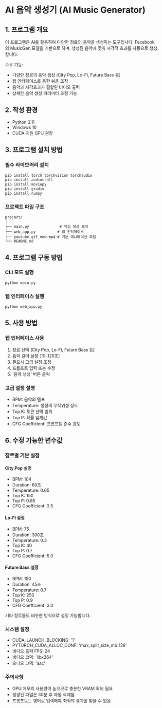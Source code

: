 # AI 음악 생성기 (AI Music Generator)

## 1. 프로그램 개요
이 프로그램은 AI를 활용하여 다양한 장르의 음악을 생성하는 도구입니다. Facebook의 MusicGen 모델을 기반으로 하며, 생성된 음악에 맞춰 시각적 효과를 자동으로 생성합니다.

주요 기능:
- 다양한 장르의 음악 생성 (City Pop, Lo-Fi, Future Bass 등)
- 웹 인터페이스를 통한 쉬운 조작
- 음악과 시각효과가 결합된 비디오 출력
- 상세한 음악 생성 파라미터 조정 가능

## 2. 작성 환경
- Python 3.11
- Windows 10
- CUDA 지원 GPU 권장

## 3. 프로그램 설치 방법

### 필수 라이브러리 설치
```bash
pip install torch torchvision torchaudio
pip install audiocraft
pip install moviepy
pip install gradio
pip install numpy
```

### 프로젝트 파일 구조
```
project/
│
├── main.py              # 핵심 생성 로직
├── web_app.py          # 웹 인터페이스
├── youtube_gif_new.mp4 # 기본 애니메이션 파일
└── README.md
```

## 4. 프로그램 구동 방법

### CLI 모드 실행
```bash
python main.py
```

### 웹 인터페이스 실행
```bash
python web_app.py
```

## 5. 사용 방법

### 웹 인터페이스 사용
1. 장르 선택 (City Pop, Lo-Fi, Future Bass 등)
2. 음악 길이 설정 (10-120초)
3. 필요시 고급 설정 조정
4. 프롬프트 입력 또는 수정
5. '음악 생성' 버튼 클릭

### 고급 설정 설명
- BPM: 음악의 템포
- Temperature: 생성의 무작위성 정도
- Top K: 토큰 선택 범위
- Top P: 확률 임계값
- CFG Coefficient: 프롬프트 준수 강도

## 6. 수정 가능한 변수값

### 장르별 기본 설정

#### City Pop 설정
- BPM: 104
- Duration: 60초
- Temperature: 0.65
- Top K: 150
- Top P: 0.85
- CFG Coefficient: 3.5

#### Lo-Fi 설정
- BPM: 75
- Duration: 300초
- Temperature: 0.3
- Top K: 40
- Top P: 0.7
- CFG Coefficient: 5.0

#### Future Bass 설정
- BPM: 150
- Duration: 45초
- Temperature: 0.7
- Top K: 250
- Top P: 0.9
- CFG Coefficient: 3.0

기타 장르들도 비슷한 방식으로 설정 가능합니다.

### 시스템 설정
- CUDA_LAUNCH_BLOCKING: '1'
- PYTORCH_CUDA_ALLOC_CONF: 'max_split_size_mb:128'
- 비디오 출력 FPS: 24
- 비디오 코덱: 'libx264'
- 오디오 코덱: 'aac'

### 주의사항
- GPU 메모리 사용량이 높으므로 충분한 VRAM 확보 필요
- 생성된 파일은 30분 후 자동 삭제됨
- 프롬프트는 영어로 입력해야 최적의 결과를 얻을 수 있음
